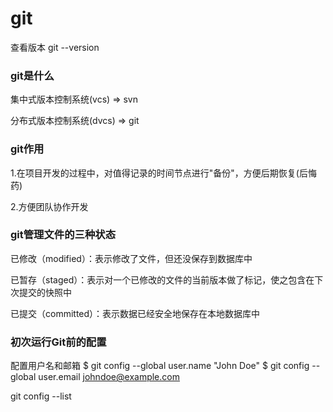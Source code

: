 # git

查看版本     git --version

### git是什么

集中式版本控制系统(vcs) => svn

分布式版本控制系统(dvcs) => git



### git作用

1.在项目开发的过程中，对值得记录的时间节点进行"备份"，方便后期恢复(后悔药)

2.方便团队协作开发

### git管理文件的三种状态

已修改（modified）：表示修改了文件，但还没保存到数据库中

已暂存（staged）：表示对一个已修改的文件的当前版本做了标记，使之包含在下次提交的快照中

已提交（committed）：表示数据已经安全地保存在本地数据库中



### 初次运行Git前的配置

配置用户名和邮箱
$ git config --global user.name "John Doe"
$ git config --global user.email johndoe@example.com



git config --list





### 











































